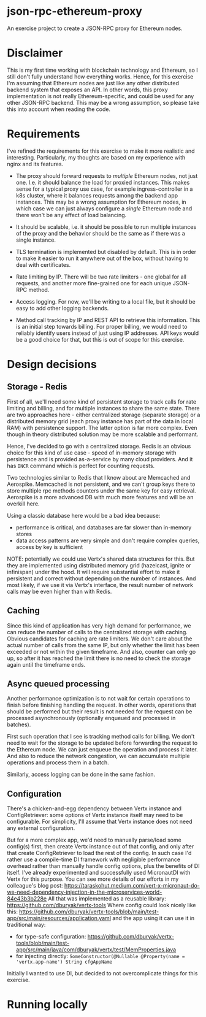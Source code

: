 # json-rpc-ethereum-proxy

An exercise project to create a JSON-RPC proxy for Ethereum nodes.

# Disclaimer

This is my first time working with blockchain technology and Ethereum, so I
still don't fully understand how everything works. Hence, for this exercise I'm
assuming that Ethereum nodes are just like any other distributed backend system
that exposes an API. In other words, this proxy implementation is not really
Ethereum-specific, and could be used for any other JSON-RPC backend. This may be
a wrong assumption, so please take this into account when reading the code.

# Requirements

I've refined the requirements for this exercise to make it more realistic and
interesting. Particularly, my thoughts are based on my experience with nginx and
its features.

* The proxy should forward requests to *multiple* Ethereum nodes, not just one.
  I.e. it should balance the load for proxied instances. This makes sense for a
  typical proxy use case, for example ingress-controller in a k8s cluster, where
  it balances requests among the backend app instances. This may be a wrong
  assumption for Ethereum nodes, in which case we can just always configure a
  *single* Ethereum node and there won't be any effect of load balancing.

* It should be scalable, i.e. it should be possible to run multiple instances of
  the proxy and the behavior should be the same as if there was a single
  instance.

* TLS termination is implemented but disabled by default. This is in order to
  make it easier to run it anywhere out of the box, without having to deal with
  certificates.

* Rate limiting by IP. There will be two rate limiters - one global for all
  requests, and another more fine-grained one for each unique JSON-RPC method.

* Access logging. For now, we'll be writing to a local file, but it should be
  easy to add other logging backends.

* Method call tracking by IP and REST API to retrieve this information. This is
  an initial step towards billing. For proper billing, we would need to reliably
  identify users instead of just using IP addresses. API keys would be a good
  choice for that, but this is out of scope for this exercise.

# Design decisions

## Storage - Redis

First of all, we'll need some kind of persistent storage to track calls for rate
limiting and billing, and for multiple instances to share the same state. There
are two approaches here - either centralized storage (separate storage) or a
distributed memory grid (each proxy instance has part of the data in local RAM)
with persistence support. The latter option is far more complex. Even though in
theory distributed solution may be more scalable and performant.

Hence, I've decided to go with a centralized storage. Redis is an obvious choice
for this kind of use case - speed of in-memory storage with persistence and is
provided as-a-service by many cloud providers. And it has `INCR` command which
is perfect for counting requests.

Two technologies similar to Redis that I know about are Memcached and Aerospike.
Memcached is not persistent, and we can't group keys there to store multiple rpc
methods counters under the same key for easy retrieval. Aerospike is a more
advanced DB with much more features and will be an overkill here.

Using a classic database here would be a bad idea because:

- performance is critical, and databases are far slower than in-memory stores
- data access patterns are very simple and don't require complex queries, access
  by key is sufficient

NOTE: potentially we could use Vertx's shared data structures for this. But they
are implemented using distributed memory grid (hazelcast, ignite or infinispan)
under the hood. It will require substantial effort to make it persistent and
correct without depending on the number of instances. And most likely, if we use
it via Vertx's interface, the result number of network calls may be even higher
than with Redis.

## Caching

Since this kind of application has very high demand for performance, we can
reduce the number of calls to the centralized storage with caching. Obvious
candidates for caching are rate limiters. We don't care about the actual number
of calls from the same IP, but only whether the limit has been exceeded or not
within the given timeframe. And also, counter can only go up, so after it has
reached the limit there is no need to check the storage again until the
timeframe ends.

## Async queued processing

Another performance optimization is to not wait for certain operations to finish
before finishing handling the request. In other words, operations that should be
performed but their result is not needed for the request can be processed
asynchronously (optionally enqueued and processed in batches).

First such operation that I see is tracking method calls for billing. We don't
need to wait for the storage to be updated before forwarding the request to the
Ethereum node. We can just enqueue the operation and process it later. And also
to reduce the network congestion, we can accumulate multiple operations and
process them in a batch.

Similarly, access logging can be done in the same fashion.

## Configuration

There's a chicken-and-egg dependency between Vertx instance and ConfigRetriever:
some options of Vertx instance itself may need to be configurable. For
simplicity, I'll assume that Vertx instance does not need any external
configuration.

But for a more complex app, we'd need to manually parse/load some config(s)
first, then create Vertx instance out of that config, and only after that create
ConfigRetriever to load the rest of the config. In such case I'd rather use a
compile-time DI framework with negligible performance overhead rather than
manually handle config options, plus the benefits of DI itself. I've already
experimented and successfully used MicronautDI with Vertx for this purpose. You
can see more details of our efforts in my colleague's blog post:
https://taraskohut.medium.com/vert-x-micronaut-do-we-need-dependency-injection-in-the-microservices-world-84e43b3b228e
All that was implemented as a reusable library:
https://github.com/dburyak/vertx-tools
Where config could look nicely like this:
https://github.com/dburyak/vertx-tools/blob/main/test-app/src/main/resources/application.yaml
and the app using it can use it in traditional way:

- for type-safe
  configuration: https://github.com/dburyak/vertx-tools/blob/main/test-app/src/main/java/com/dburyak/vertx/test/MemProperties.java
- for injecting directly:
  `SomeConstructor(@Nullable @Property(name = 'vertx.app-name') String cfgAppName`

Initially I wanted to use DI, but decided to not overcomplicate things for this
exercise.

# Running locally
